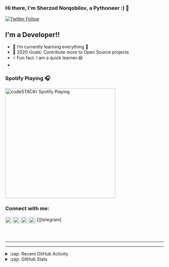 ### Hi there, I'm Sherzod Norqobilov, a Pythoneer :) 👋

[![Twitter Follow](https://img.shields.io/twitter/follow/norqobilovdotio?color=1DA1F2&logo=twitter&style=for-the-badge)](https://twitter.com/intent/follow?original_referer=https%3A%2F%2Fgithub.com%2Fnorqobilovdotio&screen_name=norqobilovdotio)


## I'm a Developer!!

- 🌱 I’m currently learning everything 🤣
- 🥅 2020 Goals: Contribute more to Open Source projects
- ⚡ Fun fact: I am a quick learner.:satisfied:
- 

### Spotify Playing 🎧

[<img src="https://now-playing-codestackr.vercel.app/api/spotify-playing" alt="codeSTACKr Spotify Playing" width="350" />](https://open.spotify.com/user/swyqyimdc12jajde4vpwd2x1b)

### Connect with me:

[<img align="left" alt="norqobilovdotio | Twitter" width="22px" src="https://cdn.jsdelivr.net/npm/simple-icons@v3/icons/twitter.svg" />][twitter]
[<img align="left" alt="norqobilovdotio | LinkedIn" width="22px" src="https://cdn.jsdelivr.net/npm/simple-icons@v3/icons/linkedin.svg" />][linkedin]
[<img align="left" alt="norqobilovdotio | Instagram" width="22px" src="https://cdn.jsdelivr.net/npm/simple-icons@v3/icons/instagram.svg" />][instagram]
[<img align="left" alt="norqobilovdotio | Telegram" width="22px" src="https://cdn.jsdelivr.net/npm/simple-icons@v3/icons/telegram.svg" />][telegram]

<br />


<br />

---
---


<details>
  <summary>:zap: Recent GitHub Activity</summary>
  
<!--START_SECTION:activity-->
1. ❗️ Closed issue [#8](https://github.com/codeSTACKr/free-developer-resources/issues/8) in [codeSTACKr/free-developer-resources](https://github.com/codeSTACKr/free-developer-resources)
2. 🗣 Commented on [#8](https://github.com/codeSTACKr/free-developer-resources/issues/8) in [codeSTACKr/free-developer-resources](https://github.com/codeSTACKr/free-developer-resources)
3. 🗣 Commented on [#7](https://github.com/codeSTACKr/free-developer-resources/issues/7) in [codeSTACKr/free-developer-resources](https://github.com/codeSTACKr/free-developer-resources)
4. 🎉 Merged PR [#7](https://github.com/codeSTACKr/free-developer-resources/pull/7) in [codeSTACKr/free-developer-resources](https://github.com/codeSTACKr/free-developer-resources)
5. 🗣 Commented on [#3](https://github.com/codeSTACKr/codestackr-vscode-theme/issues/3) in [codeSTACKr/codestackr-vscode-theme](https://github.com/codeSTACKr/codestackr-vscode-theme)
<!--END_SECTION:activity-->

</details>

<details>
  <summary>:zap: GitHub Stats</summary>

  <img align="left" alt="norqobilovdotio's GitHub Stats" src="https://github-readme-stats.norqobilovdotio.vercel.app/api?username=norqobilovdotio&show_icons=true&hide_border=true" />

</details>

[twitter]: https://twitter.com/norqobilovdotio
[instagram]: https://instagram.com/norqobilovdotio
[linkedin]: https://linkedin.com/in/norqobilovdotio


